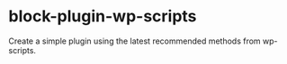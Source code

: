 # block-plugin-wp-scripts
Create a simple plugin using the latest recommended methods from wp-scripts. 
